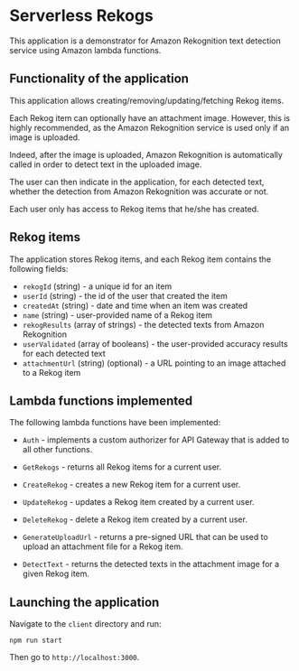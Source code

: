 # Serverless Rekogs

This application is a demonstrator for Amazon Rekognition text detection service using Amazon lambda functions.

## Functionality of the application

This application allows creating/removing/updating/fetching Rekog items.

Each Rekog item can optionally have an attachment image. However, this is highly recommended, as the Amazon Rekognition service is used only if an image is uploaded.
 
Indeed, after the image is uploaded, Amazon Rekognition is automatically called in order to detect text in the uploaded image.

The user can then indicate in the application, for each detected text, whether the detection from Amazon Rekognition was accurate or not.

Each user only has access to Rekog items that he/she has created.

## Rekog items

The application stores Rekog items, and each Rekog item contains the following fields:

* `rekogId` (string) - a unique id for an item
* `userId` (string) - the id of the user that created the item
* `createdAt` (string) - date and time when an item was created
* `name` (string) - user-provided name of a Rekog item 
* `rekogResults` (array of strings) - the detected texts from Amazon Rekognition
* `userValidated` (array of booleans) - the user-provided accuracy results for each detected text
* `attachmentUrl` (string) (optional) - a URL pointing to an image attached to a Rekog item


## Lambda functions implemented

The following lambda functions have been implemented:

* `Auth` - implements a custom authorizer for API Gateway that is added to all other functions.

* `GetRekogs` - returns all Rekog items for a current user.

* `CreateRekog` - creates a new Rekog item for a current user. 

* `UpdateRekog` - updates a Rekog item created by a current user.

* `DeleteRekog` - delete a Rekog item created by a current user.

* `GenerateUploadUrl` - returns a pre-signed URL that can be used to upload an attachment file for a Rekog item.

* `DetectText` - returns the detected texts in the attachment image for a given Rekog item.

## Launching the application

Navigate to the `client` directory and run:
```
npm run start
```
Then go to `http://localhost:3000`.
